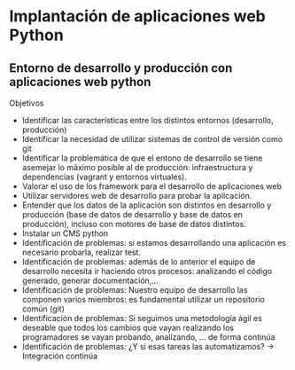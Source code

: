 # Implantación de aplicaciones web Python
## Entorno de desarrollo y producción con aplicaciones web python

Objetivos
- Identificar las características entre los distintos entornos (desarrollo, producción)
- Identificar la necesidad de utilizar sistemas de control de versión como git
- Identificar la problemática de que el entono de desarrollo se tiene asemejar lo máximo posible al de producción: infraestructura y dependencias (vagrant y entornos virtuales).
- Valorar el uso de los framework para el desarrollo de aplicaciones web
- Utilizar servidores web de desarrollo para probar la aplicación.
- Entender que los datos de la aplicación son distintos en desarrollo y producción (base de datos de desarrollo y base de datos en producción), incluso con motores de base de datos distintos.
- Instalar un CMS python
- Identificación de problemas: si estamos desarrollando una aplicación es necesario probarla, realizar test.
- Identificación de problemas: además de lo anterior el equipo de desarrollo necesita ir haciendo otros procesos: analizando el código generado, generar documentación,…
- Identificación de problemas: Nuestro equipo de desarrollo las componen varios miembros: es fundamental utilizar un repositorio común (git)
- Identificación de problemas: Si seguimos una metodología ágil es deseable que todos los cambios que vayan realizando los programadores se vayan probando, analizando, … de forma continúa
- Identificación de problemas: ¿Y si esas tareas las automatizamos? -> Integración continúa

